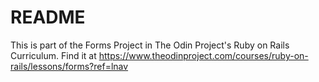 # README

This is part of the Forms Project in The Odin Project's Ruby on Rails Curriculum. Find it at https://www.theodinproject.com/courses/ruby-on-rails/lessons/forms?ref=lnav
